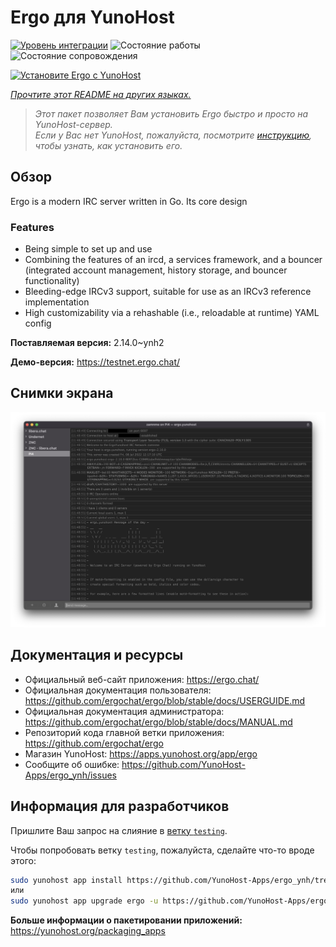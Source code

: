 <!--
Важно: этот README был автоматически сгенерирован <https://github.com/YunoHost/apps/tree/master/tools/readme_generator>
Он НЕ ДОЛЖЕН редактироваться вручную.
-->

# Ergo для YunoHost

[![Уровень интеграции](https://apps.yunohost.org/badge/integration/ergo)](https://ci-apps.yunohost.org/ci/apps/ergo/)
![Состояние работы](https://apps.yunohost.org/badge/state/ergo)
![Состояние сопровождения](https://apps.yunohost.org/badge/maintained/ergo)

[![Установите Ergo с YunoHost](https://install-app.yunohost.org/install-with-yunohost.svg)](https://install-app.yunohost.org/?app=ergo)

*[Прочтите этот README на других языках.](./ALL_README.md)*

> *Этот пакет позволяет Вам установить Ergo быстро и просто на YunoHost-сервер.*  
> *Если у Вас нет YunoHost, пожалуйста, посмотрите [инструкцию](https://yunohost.org/install), чтобы узнать, как установить его.*

## Обзор

Ergo is a modern IRC server written in Go. Its core design 

### Features

- Being simple to set up and use
- Combining the features of an ircd, a services framework, and a bouncer (integrated account management, history storage, and bouncer functionality)
- Bleeding-edge IRCv3 support, suitable for use as an IRCv3 reference implementation
- High customizability via a rehashable (i.e., reloadable at runtime) YAML config



**Поставляемая версия:** 2.14.0~ynh2

**Демо-версия:** <https://testnet.ergo.chat/>

## Снимки экрана

![Снимок экрана Ergo](./doc/screenshots/textual.jpg)

## Документация и ресурсы

- Официальный веб-сайт приложения: <https://ergo.chat/>
- Официальная документация пользователя: <https://github.com/ergochat/ergo/blob/stable/docs/USERGUIDE.md>
- Официальная документация администратора: <https://github.com/ergochat/ergo/blob/stable/docs/MANUAL.md>
- Репозиторий кода главной ветки приложения: <https://github.com/ergochat/ergo>
- Магазин YunoHost: <https://apps.yunohost.org/app/ergo>
- Сообщите об ошибке: <https://github.com/YunoHost-Apps/ergo_ynh/issues>

## Информация для разработчиков

Пришлите Ваш запрос на слияние в [ветку `testing`](https://github.com/YunoHost-Apps/ergo_ynh/tree/testing).

Чтобы попробовать ветку `testing`, пожалуйста, сделайте что-то вроде этого:

```bash
sudo yunohost app install https://github.com/YunoHost-Apps/ergo_ynh/tree/testing --debug
или
sudo yunohost app upgrade ergo -u https://github.com/YunoHost-Apps/ergo_ynh/tree/testing --debug
```

**Больше информации о пакетировании приложений:** <https://yunohost.org/packaging_apps>

